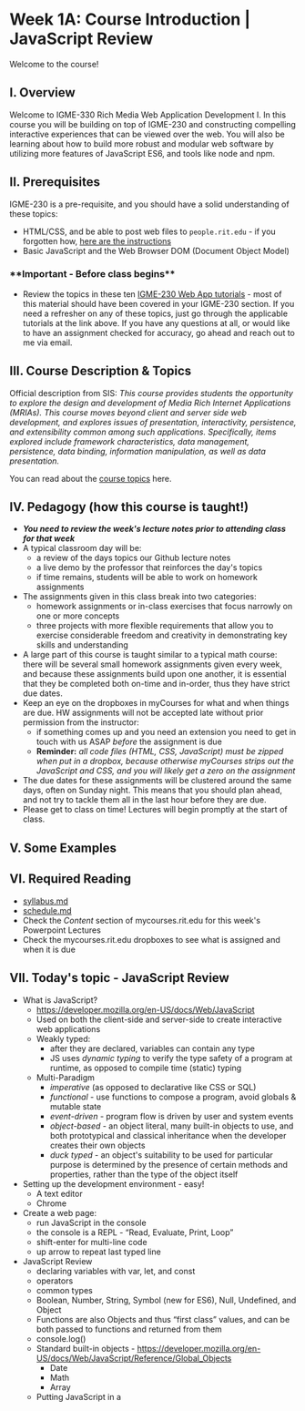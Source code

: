 # Week 1A: Course Introduction | JavaScript Review

Welcome to the course!

## I. Overview
Welcome to IGME-330 Rich Media Web Application Development I. In this course you will be building on top of IGME-230 and constructing compelling interactive experiences that can be viewed over the web. You will also be learning about how to build more robust and modular web software by utilizing more features of JavaScript ES6, and tools like node and npm. 


## II. Prerequisites
IGME-230 is a pre-requisite, and you should have a solid understanding of these topics:
- HTML/CSS, and be able to post web files to `people.rit.edu` - if you forgotten how, [here are the instructions](https://github.com/tonethar/IGME-230-Master/blob/master/notes/posting-to-banjo.md)
- Basic JavaScript and the Web Browser DOM (Document Object Model)

### \*\*Important - Before class begins\*\*
- Review the topics in these ten [IGME-230 Web App tutorials](https://github.com/tonethar/IGME-230-Master/blob/master/notes/web-apps-0.md#section4) - most of this material should have been covered in your IGME-230 section. If you need a refresher on any of these topics, just go through the applicable tutorials at the link above. If you have any questions at all, or would like to have an assignment checked for accuracy, go ahead and reach out to me via email.


## III. Course Description & Topics
Official description from SIS: *This course provides students the opportunity to explore the design and development of Media Rich Internet Applications (MRIAs).  This course moves beyond client and server side web development, and explores issues of presentation, interactivity, persistence, and extensibility common among such applications.  Specifically, items explored include framework characteristics, data management, persistence, data binding, information manipulation, as well as data presentation.*

You can read about the [course topics](../topics.md) here.


## IV. Pedagogy (how this course is taught!)
- ***You need to review the week's lecture notes *prior* to attending class for that week***
- A typical classroom day will be:
    - a review of the days topics our Github lecture notes
    - a live demo by the professor that reinforces the day's topics
    - if time remains, students will be able to work on homework assignments
- The assignments given in this class break into two categories:
    - homework assignments or in-class exercises that focus narrowly on one or more concepts
    - three projects with more flexible requirements that allow you to exercise considerable freedom and creativity in demonstrating key skills and understanding
- A large part of this course is taught similar to a typical math course: there will be several small homework assignments given every week, and because these assignments build upon one another, it is essential that they be completed both on-time and in-order, thus they have strict due dates.
- Keep an eye on the dropboxes in myCourses for what and when things are due. HW assignments will not be accepted late without prior permission from the instructor:
    - if something comes up and you need an extension you need to get in touch with us ASAP *before* the assignment is due
    - **Reminder:** *all code files (HTML, CSS, JavaScript) must be zipped when put in a dropbox, because otherwise myCourses strips out the JavaScript and CSS, and you will likely get a zero on the assignment*
- The due dates for these assignments will be clustered around the same days, often on Sunday night. This means that you should plan ahead, and not try to tackle them all in the last hour before they are due.
- Please get to class on time! Lectures will begin promptly at the start of class.

## V. Some Examples

## VI. Required Reading
* [syllabus.md](../syllabus.md)
* [schedule.md](../schedule.md)
* Check the *Content* section of mycourses.rit.edu for this week's Powerpoint Lectures
* Check the mycourses.rit.edu dropboxes to see what is assigned and when it is due

## VII. Today's topic - JavaScript Review

- What is JavaScript?
  - https://developer.mozilla.org/en-US/docs/Web/JavaScript
  - Used on both the client-side and server-side to create interactive web applications
  - Weakly typed:
    - after they are declared, variables can contain any type
    - JS uses *dynamic typing* to verify the type safety of a program at runtime, as opposed to compile time (static) typing
  - Multi-Paradigm
    - *imperative* (as opposed to declarative like CSS or SQL)
    - *functional* - use functions to compose a program, avoid globals & mutable state
    - *event-driven* - program flow is driven by user and system events
    - *object-based* - an object literal, many built-in objects to use, and both prototypical and classical inheritance when the developer creates their own objects
    - *duck typed* - an object's suitability to be used for particular purpose is determined by the presence of certain methods and properties, rather than the type of the object itself
- Setting up the development environment - easy!
  - A text editor
  - Chrome
- Create a web page:
  - run JavaScript in the console
  - the console is a REPL - “Read, Evaluate, Print, Loop”
  - shift-enter for multi-line code
  - up arrow to repeat last typed line
- JavaScript Review
  - declaring variables with var, let, and const
  - operators
  - common types
  - Boolean, Number, String, Symbol (new for ES6), Null, Undefined, and Object
  - Functions are also Objects and thus “first class” values, and can be both passed to functions and returned from them
  - console.log()
  - Standard built-in objects - https://developer.mozilla.org/en-US/docs/Web/JavaScript/Reference/Global_Objects
    - Date
    - Math
    - Array
  - Putting JavaScript in a <script> tag
    - “use strict” (strict mode) - https://developer.mozilla.org/en-US/docs/Web/JavaScript/Reference/Strict_mode
  - Functions
    - writing functions
    - calling functions
    - Some DOM Elements (DOM = Document Object Model)
      - https://en.wikipedia.org/wiki/Document_Object_Model
      - https://developer.mozilla.org/en-US/docs/Web/API/Document_Object_Model
    - &lt;button>
    - &lt;input>
    - &lt;<p>
    - Manipulating the properties of DOM elements:
      - document.querySelector()
      - document.querySelectorAll()
    - Challenge:
      - Declaratively (using CSS) make the button 50 pixels tall by 100 pixels wide
      - Imperatively (using JavaScript) give the paragraph a red text color, and a yellow background color
    - Events:
      - DOM elements have to load before we can manipulate their properties
      - event handlers 
      - addEventListener()
- JavaScript Debugger
  - setting breakpoints
  - inspecting variable values 
  - viewing the call stack
  - "View Page Source" v. the Debugger's "Inspect Elements" view

| <-- Previous Unit | Home | Next Unit -->
| --- | --- | --- 
|   :-\  |  [**IGME-230 Schedule**](../schedule.md) | [**week-01B-notes.md**](week-01B-notes.md)
